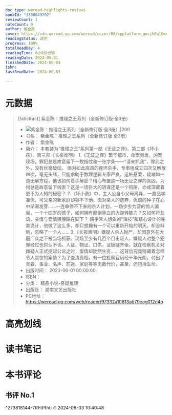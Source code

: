 ```yaml
---
doc_type: weread-highlights-reviews
bookId: "3300049702"
reviewCount: 1
noteCount: 0
author: 紫金陈
cover: https://cdn.weread.qq.com/weread/cover/88/cpplatform_gucjk8ql6mnzfg7jhjsymz/t7_cpplatform_gucjk8ql6mnzfg7jhjsymz1686813775.jpg
readingStatus: 读完
progress: 100%
totalReadDay: 4
readingTime: 8小时8分钟
readingDate: 2024-05-31
finishedDate: 2024-06-03
isbn: 
lastReadDate: 2024-06-03

---
```

# 元数据
> [!abstract] 紫金陈：推理之王系列（全新修订版·全3册）
> - ![ 紫金陈：推理之王系列（全新修订版·全3册）|200](https://cdn.weread.qq.com/weread/cover/88/cpplatform_gucjk8ql6mnzfg7jhjsymz/t7_cpplatform_gucjk8ql6mnzfg7jhjsymz1686813775.jpg)
> - 书名： 紫金陈：推理之王系列（全新修订版·全3册）
> - 作者： 紫金陈
> - 简介： 本套装为“推理之王”系列第一部《无证之罪》、第二部《坏小孩》、第三部《长夜难明》
1.《无证之罪》繁华都市，命案频发。凶案现场，罪犯总是故意留下一枚指纹和一张字条——“请来抓我”，除此之外，没有丝毫破绽。 面对如此高调的连环杀手，专案组成立四次又解散四次，毫无头绪，只能求助于数理逻辑专家严良，这桩悬案，疑难如一道无解方程，他该如何着手解密？精心布置这一场无证之罪的真凶，为何总是故意留下线索？这是一场巨大的阴谋还是一个陷阱，亦或深藏着更不为人知的秘密？
2.《坏小孩》中，主人公自小父母离异，一直品学兼优，可父亲的新家庭却容不下他。面对亲人的遗弃，仇恨的种子在心中渐渐发芽……一连串停不下来的杀人计划，一场步步为营的惊人骗局，一个十四岁的孩子，如何拥有颠倒黑白的大逆转能力？又如何将友谊、亲情与爱情狠狠踩在脚下？
超乎常人想象的“演技”和精心设计的完美诡计，他做了这么多，却只想拥有一个可以重新开始的明天。却没料到，忽略了一个人……
3.《长夜难明》嫌疑人杀人抛尸，却因意外在大庭广众之下被当场抓获。现场至少有几百个目击证人，嫌疑人对整个犯罪经过也供认不讳。人证、物证、口供，证据链齐全。就在检察机关对嫌疑人正式提起公诉之时，案情却陡然生变……
  这背后究竟隐藏着怎样令人震惊的案情？为了查清真相，有一位检察官历经十年光阴，付出了青春、事业、名声、前途、家庭等等无数代价，甚至，还包括生命。
> - 出版时间： 2023-06-01 00:00:00
> - ISBN： 
> - 分类： 精品小说-悬疑推理
> - 出版社： 湖南文艺出版社
> - PC地址：https://weread.qq.com/web/reader/97332a10813ab79eag012e4b

# 高亮划线

# 读书笔记

# 本书评论

## 书评 No.1 
 ^273818144-7RFtPfhti
⏱ 2024-06-03 10:40:48

